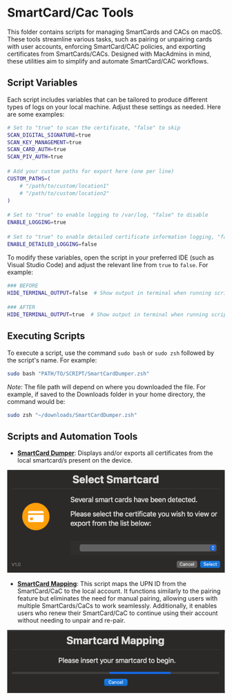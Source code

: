 # SmartCard/Cac Tools

This folder contains scripts for managing SmartCards and CACs on macOS. These tools streamline various tasks, such as pairing or unpairing cards with user accounts, enforcing SmartCard/CAC policies, and exporting certificates from SmartCards/CACs. Designed with MacAdmins in mind, these utilities aim to simplify and automate SmartCard/CAC workflows.

## Script Variables

Each script includes variables that can be tailored to produce different types of logs on your local machine. Adjust these settings as needed. Here are some examples:

```bash
# Set to "true" to scan the certificate, "false" to skip
SCAN_DIGITAL_SIGNATURE=true
SCAN_KEY_MANAGEMENT=true
SCAN_CARD_AUTH=true
SCAN_PIV_AUTH=true

# Add your custom paths for export here (one per line)
CUSTOM_PATHS=(
    # "/path/to/custom/location1"
    # "/path/to/custom/location2"
)

# Set to "true" to enable logging to /var/log, "false" to disable
ENABLE_LOGGING=true

# Set to "true" to enable detailed certificate information logging, "false" to disable
ENABLE_DETAILED_LOGGING=false
```

To modify these variables, open the script in your preferred IDE (such as Visual Studio Code) and adjust the relevant line from `true` to `false`. For example:

```bash
### BEFORE
HIDE_TERMINAL_OUTPUT=false  # Show output in terminal when running script locally [ true | false (default) ]

### AFTER
HIDE_TERMINAL_OUTPUT=true  # Show output in terminal when running script locally [ true | false (default) ]
```

## Executing Scripts

To execute a script, use the command `sudo bash` or `sudo zsh` followed by the script's name. For example:

```bash
sudo bash "PATH/TO/SCRIPT/SmartCardDumper.zsh"
```

*Note:* The file path will depend on where you downloaded the file. For example, if saved to the Downloads folder in your home directory, the command would be:

```bash
sudo zsh "~/downloads/SmartCardDumper.zsh"
```

## Scripts and Automation Tools

- **[SmartCard Dumper](https://github.com/cocopuff2u/MacOS_GOV_Scripts/blob/main/SmartCard_CaC_Tools/SmartCardDumper.zsh)**: Displays and/or exports all certificates from the local smartcard/s present on the device.

![Keychain Certificate Dumper](images/Example_SmartCardDumper.png)

- **[SmartCard Mapping](https://github.com/cocopuff2u/MacOS_GOV_Scripts/blob/main/SmartCard_CaC_Tools/SmartCardMapping.zsh)**: This script maps the UPN ID from the SmartCard/CaC to the local account. It functions similarly to the pairing feature but eliminates the need for manual pairing, allowing users with multiple SmartCards/CaCs to work seamlessly. Additionally, it enables users who renew their SmartCard/CaC to continue using their account without needing to unpair and re-pair.

![Keychain Certificate Dumper](images/Example_SmartCardMapping.png)
